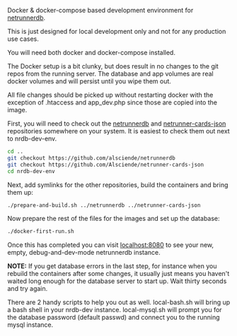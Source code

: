 Docker & docker-compose based development environment for
[netrunnerdb](https://github.com/alsciende/netrunnerdb).

This is just designed for local development only and not for any production use cases.

You will need both docker and docker-compose installed.

The Docker setup is a bit clunky, but does result in no changes to the git
repos from the running server. The database and app volumes are real docker
volumes and will persist until you wipe them out.

All file changes should be picked up without restarting docker with the
exception of .htaccess and app_dev.php since those are copied into the image.

First, you will need to check out the
[netrunnerdb](https://github.com/alsciende/netrunnerdb) and
[netrunner-cards-json](https://github.com/Alsciende/netrunner-cards-json)
repositories somewhere on your system. It is easiest to check them out next to
nrdb-dev-env.

```sh
cd ..
git checkout https://github.com/alsciende/netrunnerdb
git checkout https://github.com/Alsciende/netrunner-cards-json
cd nrdb-dev-env
```

Next, add symlinks for the other repositories, build the containers and bring
them up:

```sh
./prepare-and-build.sh ../netrunnerdb ../netrunner-cards-json
```

Now prepare the rest of the files for the images and set up the database:
```sh
./docker-first-run.sh
```

Once this has completed you can visit [localhost:8080](http://localhost:8080)
to see your new, empty, debug-and-dev-mode netrunnerdb instance.

**NOTE:** If you get database errors in the last step, for instance when you
rebuild the containers after some changes, it usually just means you haven't
waited long enough for the database server to start up. Wait thirty seconds and
try again.

There are 2 handy scripts to help you out as well.  local-bash.sh will bring up
a bash shell in your nrdb-dev instance. local-mysql.sh will prompt you for the
database password (default passwd) and connect you to the running mysql
instance.

